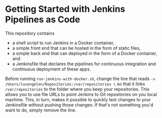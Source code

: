 # Getting Started with Jenkins Pipelines as Code

This repository contains

* a shell script to run Jenkins in a Docker container,
* a simple front end that can be hosted in the form of static files,
* a simple back end that can deployed in the form of a Docker container, and
* a Jenkinsfile that declares the pipelines for continuous integration and continuous deployment of these apps.

Before running `run-jenkins-with-docker.sh`, change the line that reads `-v /Users/lucengelen/Repositories:/var/repositories \` so that it links `/var/repositories` to the folder where you keep your repositories.
This allows you to use file URLs to point Jenkins to Git repositories on you local machine.
This, in turn, makes it possible to quickly test changes to your Jenkinsfile without pushing those changes.
If that's not something you'd want to do, simply remove the line.

